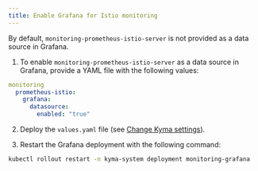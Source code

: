```yaml
---
title: Enable Grafana for Istio monitoring    
---
```


By default, `monitoring-prometheus-istio-server` is not provided as a data source in Grafana.

1. To enable `monitoring-prometheus-istio-server` as a data source in Grafana, provide a YAML file with the following values:

  ```yaml
  monitoring  
    prometheus-istio:
      grafana:
        datasource:
          enabled: "true"
  ```

2. Deploy the `values.yaml` file (see [Change Kyma settings](./03-change-kyma-config-values.md)).

3. Restart the Grafana deployment with the following command:

  ```bash
  kubectl rollout restart -n kyma-system deployment monitoring-grafana
  ```
